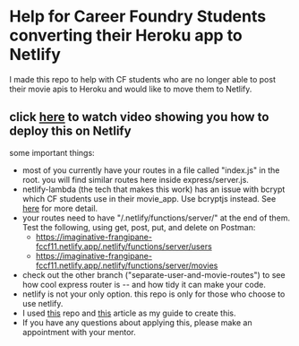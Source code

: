 # Help for Career Foundry Students converting their Heroku app to Netlify

I made this repo to help with CF students who are no longer able to post their movie apis to Heroku and would like to move them to Netlify.

## click [here](https://www.loom.com/share/528e9fb968114735b53d09ab518e477e) to watch video showing you how to deploy this on Netlify

some important things: 
- most of you currently have your routes in a file called "index.js" in the root.  you will find similar routes here inside express/server.js.
- netlify-lambda (the tech that makes this work) has an issue with bcrypt which CF students use in their movie_app.  Use bcryptjs instead. See [here](https://github.com/netlify/netlify-lambda/issues/132) for more detail.
- your routes need to have "/.netlify/functions/server/" at the end of them.  Test the following, using get, post, put, and delete on Postman:
	- https://imaginative-frangipane-fccf11.netlify.app/.netlify/functions/server/users
	- https://imaginative-frangipane-fccf11.netlify.app/.netlify/functions/server/movies
- check out the other branch ("separate-user-and-movie-routes") to see how cool express router is -- and how tidy it can make your code.
- netlify is not your only option.  this repo is only for those who choose to use netlify.
- I used [this](https://github.com/neverendingqs/netlify-express/blob/master/server-local.js) repo and [this](https://www.netlify.com/blog/2018/09/13/how-to-run-express.js-apps-with-netlify-functions/) article as my guide to create this.
- If you have any questions about applying this, please make an appointment with your mentor.


